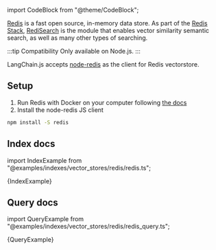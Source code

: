 
import CodeBlock from "@theme/CodeBlock";


[Redis](https://redis.io/) is a fast open source, in-memory data store.
As part of the [Redis Stack](https://redis.io/docs/stack/get-started/), [RediSearch](https://redis.io/docs/stack/search/) is the module that enables vector similarity semantic search, as well as many other types of searching.

:::tip Compatibility
Only available on Node.js.
:::

LangChain.js accepts [node-redis](https://github.com/redis/node-redis) as the client for Redis vectorstore.

## Setup

1. Run Redis with Docker on your computer following [the docs](https://redis.io/docs/stack/get-started/install/docker/#redisredis-stack)
2. Install the node-redis JS client

```bash npm2yarn
npm install -S redis
```

## Index docs

import IndexExample from "@examples/indexes/vector_stores/redis/redis.ts";

<CodeBlock language="typescript">{IndexExample}</CodeBlock>

## Query docs

import QueryExample from "@examples/indexes/vector_stores/redis/redis_query.ts";

<CodeBlock language="typescript">{QueryExample}</CodeBlock>
